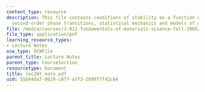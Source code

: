 ```yaml
---
content_type: resource
description: This file contains conditions of stability as a function of composition,
  second-order phase transitions, statistical mechanics and models of materials.
file: /media/courses/3-012-fundamentals-of-materials-science-fall-2005/55b94da70629c877a7f3289977f42c64_lec20t_note.pdf
file_type: application/pdf
learning_resource_types:
- Lecture Notes
ocw_type: OCWFile
parent_title: Lecture Notes
parent_type: CourseSection
resourcetype: Document
title: lec20t_note.pdf
uid: 55b94da7-0629-c877-a7f3-289977f42c64
---
```

